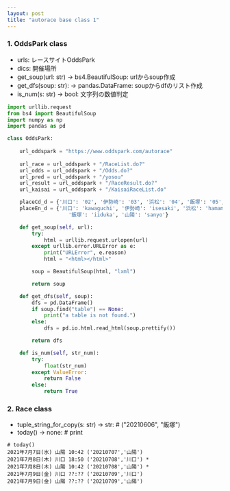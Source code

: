 ```yaml
---
layout: post
title: "autorace base class 1"
---
```


### 1. OddsPark class

- urls: レースサイトOddsPark
- dics: 開催場所
- get_soup(url: str) -> bs4.BeautifulSoup: urlからsoup作成
- get_dfs(soup: str): -> pandas.DataFrame: soupからdfのリスト作成
- is_num(s: str) -> bool: 文字列の数値判定

```python
import urllib.request
from bs4 import BeautifulSoup
import numpy as np
import pandas as pd

class OddsPark:
  
    url_oddspark = "https://www.oddspark.com/autorace"
    
    url_race = url_oddspark + "/RaceList.do?"
    url_odds = url_oddspark + "/Odds.do?"
    url_pred = url_oddspark + "/yosou"
    url_result = url_oddspark + "/RaceResult.do?"
    url_kaisai = url_oddspark + "/KaisaiRaceList.do"

    placeCd_d = {'川口': '02', '伊勢崎': '03', '浜松': '04', '飯塚': '05', '山陽': '06'}
    placeEn_d = {'川口': 'kawaguchi', '伊勢崎': 'isesaki', '浜松': 'hamamatsu',\
                    '飯塚': 'iiduka', '山陽': 'sanyo'}

    def get_soup(self, url):
        try: 
            html = urllib.request.urlopen(url)
        except urllib.error.URLError as e:
            print("URLError", e.reason)
            html = "<html></html>"

        soup = BeautifulSoup(html, "lxml")

        return soup

    def get_dfs(self, soup):
        dfs = pd.DataFrame()
        if soup.find("table") == None:
            print("a table is not found.")
        else:
            dfs = pd.io.html.read_html(soup.prettify())

        return dfs

    def is_num(self, str_num):
        try:
            float(str_num)
        except ValueError:
            return False
        else:
            return True
```

### 2. Race class

- tuple_string_for_copy(s: str) -> str: # ("20210606", "飯塚")
- today() -> none: # print
```shell
# today()
2021年7月7日(水) 山陽 10:42 ('20210707','山陽')
2021年7月8日(木) 川口 18:50 ('20210708','川口') *
2021年7月8日(木) 山陽 10:42 ('20210708','山陽') *
2021年7月9日(金) 川口 ??:?? ('20210709','川口')
2021年7月9日(金) 山陽 ??:?? ('20210709','山陽')
```

  
